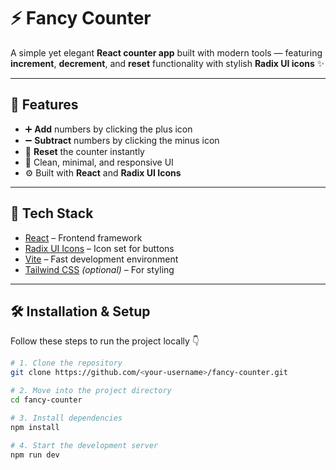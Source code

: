 # ⚡ Fancy Counter

A simple yet elegant **React counter app** built with modern tools — featuring **increment**, **decrement**, and **reset** functionality with stylish **Radix UI icons** ✨

---

## 🚀 Features

- ➕ **Add** numbers by clicking the plus icon  
- ➖ **Subtract** numbers by clicking the minus icon  
- 🔁 **Reset** the counter instantly  
- 💅 Clean, minimal, and responsive UI  
- ⚙️ Built with **React** and **Radix UI Icons**

---

## 🧩 Tech Stack

- [React](https://react.dev/) – Frontend framework  
- [Radix UI Icons](https://www.radix-ui.com/icons) – Icon set for buttons  
- [Vite](https://vitejs.dev/) – Fast development environment  
- [Tailwind CSS](https://tailwindcss.com/) *(optional)* – For styling  

---

## 🛠️ Installation & Setup

Follow these steps to run the project locally 👇

```bash
# 1. Clone the repository
git clone https://github.com/<your-username>/fancy-counter.git

# 2. Move into the project directory
cd fancy-counter

# 3. Install dependencies
npm install

# 4. Start the development server
npm run dev
